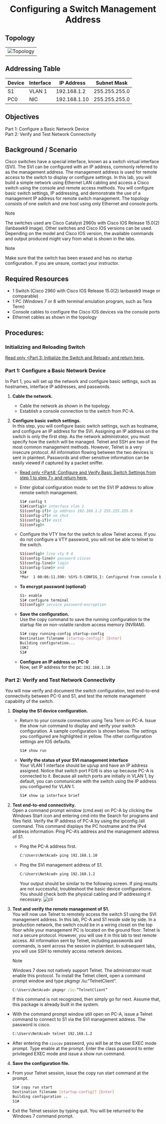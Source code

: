 # <p align='center'> Configuring a Switch Management Address </p>
## Topology
<p align='center'>

| |
|-----|
| ![Topology](topology.jpg) |

</p>

## Addressing Table 
| Device | Interface | IP Address   | Subnet Mask   |
|--------|-----------|--------------|---------------|
| S1     | VLAN 1    | 192.168.1.2  | 255.255.255.0 |
| PC0    | NIC       | 192.168.1.10 | 255.255.255.0 |

## Objectives 
Part 1: Configure a Basic Network Device <br>
Part 2: Verify and Test Network Connectivity 

## Background / Scenario 
Cisco switches have a special interface, known as a switch virtual interface (SVI). The SVI can be configured 
with an IP address, commonly referred to as the management address. The management address is used for 
remote access to the switch to display or configure settings. 
In this lab, you will build a simple network using Ethernet LAN cabling and access a Cisco switch using the 
console and remote access methods. You will configure basic switch settings, IP addressing, and 
demonstrate the use of a management IP address for remote switch management. The topology consists of 
one switch and one host using only Ethernet and console ports. 

> [!NOTE]
>  The switches used are Cisco Catalyst 2960s with Cisco IOS Release 15.0(2) (lanbasek9 image). Other 
switches and Cisco IOS versions can be used. Depending on the model and Cisco IOS version, the available 
commands and output produced might vary from what is shown in the labs. 

> [!NOTE]
>  Make sure that the switch has been erased and has no startup configuration. If you are unsure, contact 
your instructor.

## Required Resources 
- 1 Switch (Cisco 2960 with Cisco IOS Release 15.0(2) lanbasek9 image or comparable) 
- 1 PC (Windows 7 or 8 with terminal emulation program, such as Tera Term) 
- Console cables to configure the Cisco IOS devices via the console ports 
- Ethernet cables as shown in the topology

## Procedures:

### Initializing and Reloading Switch
[Read only <Part 3: Initialize the Switch and Reload> and return here. ](/Initialize%20and%20Reload/README.md#Part-3-Initialize-the-Switch-and-Reload)

### Part 1: Configure a Basic Network Device 
In Part 1, you will set up the network and configure basic settings, such as hostnames, interface IP 
addresses, and passwords. <br>

1. **Cable the network.** <br> 
   - Cable the network as shown in the topology. 
   - Establish a console connection to the switch from PC-A. 

2. **Configure basic switch settings.** <br> 
In this step, you will configure basic switch settings, such as hostname, and configure an IP address for the SVI. Assigning an IP address on the switch is only the first step. As the network administrator, you must specify how the switch will be managed. Telnet and SSH are two of the most common management methods. However, Telnet is a very insecure protocol. All information flowing between the two devices is sent in 
plaintext. Passwords and other sensitive information can be easily viewed if captured by a packet sniffer. 

   - [Read only <Part4: Configure and Verify Basic Switch Settings from step 1 to step 7> and return here. ](/Lab01/README.md#part4-configure-and-verify-basic-switch-settings)
   - Enter global configuration mode to set the SVI IP address to allow remote switch management.
     ```bash
     S1# config t 
     S1#(config)# interface vlan 1 
     S1(config-if)# ip address 192.168.1.2 255.255.255.0 
     S1(config-if)# no shut 
     S1(config-if)# exit 
     S1(config)# 
     ```

   - Configure the VTY line for the switch to allow Telnet access. If you do not configure a VTY password, you will not be able to telnet to the switch. 
     ```bash
     S1(config)# line vty 0 4 
     S1(config-line)# password ciscov 
     S1(config-line)# login 
     S1(config-line)# end 
     S1# 
     *Mar  1 00:06:11.590: %SYS-5-CONFIG_I: Configured from console by console
     ```

   - **To encrypt password (optional)** <br>
     ```bash
     S1> enable
     S1# configure terminal
     S1(config)# service password-encryption
     ```

   - **Save the configuration.** <br>
   Use the copy command to save the running configuration to the startup file on non-volatile random access memory (NVRAM). 
     ```bash
     S1# copy running-config startup-config 
     Destination filename [startup-config]? [Enter] 
     Building configuration... 
     [OK] 
     S1#
     ```

   - **Configure an IP address on PC-0** <br>
   Now, set IP address for the pc: `192.168.1.10`


### Part 2: Verify and Test Network Connectivity 
You will now verify and document the switch configuration, test end-to-end connectivity between PC-0 and S1, and test the remote management capability of the switch. 
1. **Display the S1 device configuration.** <br> 
   - Return to your console connection using Tera Term on PC-A. Issue the show run command to display and verify your switch configuration. A sample configuration is shown below. The settings you configured are highlighted in yellow. The other configuration settings are IOS defaults. 
     ```bash
     S1# show run 
     ```

   - **Verify the status of your SVI management interface** <br>
   Your VLAN 1 interface should be up/up and have an IP address assigned. Notice that switch port F0/6 is also up because PC-A is connected to it. Because all switch ports are initially in VLAN 1, by default, you can communicate with the switch using the IP address you configured for VLAN 1. 
     ```bash
     S1# show ip interface brief 
     ```

2. **Test end-to-end connectivity.** <br>
Open a command prompt window (cmd.exe) on PC-A by clicking the Windows Start icon and entering cmd 
into the Search for programs and files field. Verify the IP address of PC-A by using the ipconfig /all 
command. This command displays the PC hostname and the IPv4 address information. Ping PC-A’s address 
and the management address of S1. 
   - Ping the PC-A address first. 
     ```cmd
     C:\Users\NetAcad> ping 192.168.1.10  
     ```

   - Ping the SVI management address of S1. 
     ```cmd
     C:\Users\NetAcad> ping 192.168.1.2
     ```
     Your output should be similar to the following screen. If ping results are not successful, troubleshoot the 
     basic device configurations. You should check both the physical cabling and IP addressing if necessary.
     ![cli](cmd.jpg)

3. **Test and verify the remote management of S1.** <br>
You will now use Telnet to remotely access the switch S1 using the SVI management address. In this lab, PC-A and S1 reside side by side. In a production network, the switch could be in a wiring closet on the top floor while your management PC is located on the ground floor. Telnet is not a secure protocol. However, you will use it in this lab to test remote access. All information sent by Telnet, including passwords and 
commands, is sent across the session in plaintext. In subsequent labs, you will use SSH to remotely access network devices. 

   > [!NOTE]
   > Windows 7 does not natively support Telnet. The administrator must enable this protocol. To install the Telnet client, open a command prompt window and type pkgmgr /iu:“TelnetClient”. 

   ```cmd
   C:\Users\NetAcad> pkgmgr /iu:”TelnetClient”
   ```

   If this command is not recognized, then simply go for next. Assume that, this package is already built in the system.


- With the command prompt window still open on PC-A, issue a Telnet command to connect to S1 via the SVI management address. The password is cisco. 
   ```cmd
   C:\Users\NetAcad> telnet 192.168.1.2 
   ```

- After entering the `ciscov` password, you will be at the user EXEC mode prompt. Type enable at the prompt. Enter the class password to enter privileged EXEC mode and issue a show run command. 

4. **Save the configuration file.** <br> 
- From your Telnet session, issue the copy run start command at the prompt. 
    ```bash
    S1# copy run start 
    Destination filename [startup-config]? [Enter] 
    Building configuration .. 
    S1# 
    ```


- Exit the Telnet session by typing quit. You will be returned to the Windows 7 command prompt. 

